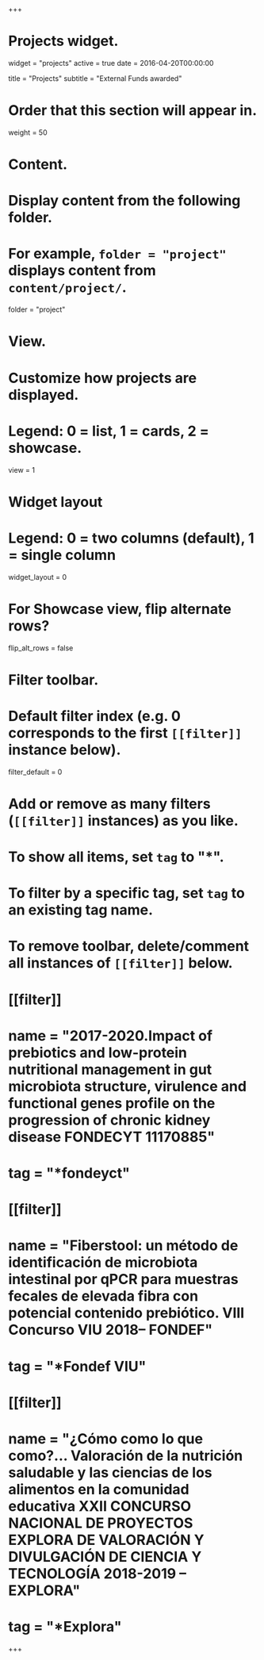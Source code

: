 +++
# Projects widget.
widget = "projects"
active = true
date = 2016-04-20T00:00:00

title = "Projects"
subtitle = "External Funds awarded"

# Order that this section will appear in.
weight = 50

# Content.
# Display content from the following folder.
# For example, `folder = "project"` displays content from `content/project/`.
folder = "project"

# View.
# Customize how projects are displayed.
# Legend: 0 = list, 1 = cards, 2 = showcase.
view = 1

# Widget layout
# Legend: 0 = two columns (default), 1 = single column
widget_layout = 0

# For Showcase view, flip alternate rows?
flip_alt_rows = false

# Filter toolbar.

# Default filter index (e.g. 0 corresponds to the first `[[filter]]` instance below).
filter_default = 0

# Add or remove as many filters (`[[filter]]` instances) as you like.
# To show all items, set `tag` to "*".
# To filter by a specific tag, set `tag` to an existing tag name.
# To remove toolbar, delete/comment all instances of `[[filter]]` below.
# [[filter]]
#   name = "2017-2020.Impact of prebiotics and low-protein nutritional management in gut microbiota structure, virulence and functional genes profile on the progression of chronic kidney disease FONDECYT 11170885"
#   tag = "*fondeyct"
#
# [[filter]]
#   name = "Fiberstool: un método de identificación de microbiota intestinal por qPCR para muestras fecales de elevada fibra con potencial contenido prebiótico. VIII Concurso VIU 2018– FONDEF"
#   tag = "*Fondef VIU"
#
# [[filter]]
#   name = "¿Cómo como lo que como?... Valoración de la nutrición saludable y las ciencias de los alimentos en la comunidad educativa XXII CONCURSO NACIONAL DE PROYECTOS EXPLORA DE VALORACIÓN Y DIVULGACIÓN DE CIENCIA Y TECNOLOGÍA 2018-2019 – EXPLORA"
#   tag = "*Explora"

+++

